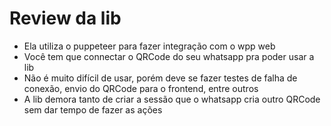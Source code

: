 # Review da lib

- Ela utiliza o puppeteer para fazer integração com o wpp web
- Você tem que connectar o QRCode do seu whatsapp pra poder usar a lib
- Não é muito difícil de usar, porém deve se fazer testes de falha de conexão, envio do QRCode para o frontend, entre outros
- A lib demora tanto de criar a sessão que o whatsapp cria outro QRCode sem dar tempo de fazer as ações